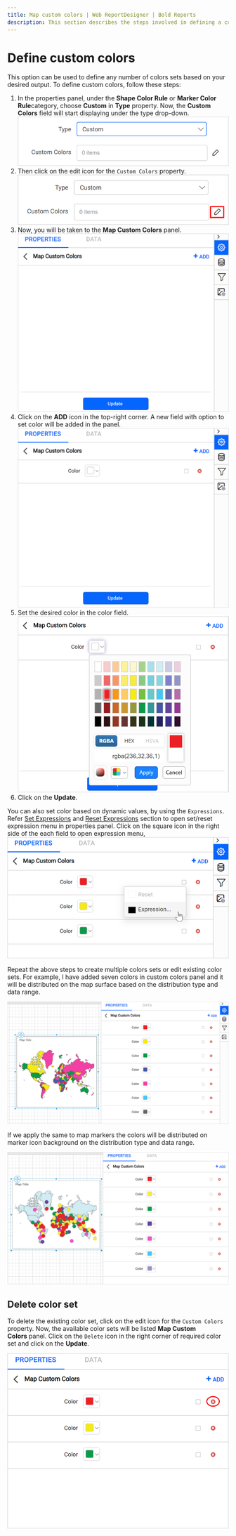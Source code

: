 ```yaml
---
title: Map custom colors | Web ReportDesigner | Bold Reports
description: This section describes the steps involved in defining a custom colors sets to map in Bold Report Designer
---
```


# Define custom colors

This option can be used to define any number of colors sets based on your desired output. To define custom colors, follow these steps:

1. In the properties panel, under the **Shape Color Rule** or **Marker Color Rule**category, choose **Custom** in **Type** property. Now, the **Custom Colors** field will start displaying under the type drop-down.
![Map custom color field](/static/assets/on-premise/images/report-designer/report-items/map/custom-colors/custom-colors-field.png '#width=540px')
2. Then click on the edit icon for the `Custom Colors` property.
![Edit analytical and spatial link](/static/assets/on-premise/images/report-designer/report-items/map/custom-colors/edit-icon.png '#width=540px')
3. Now, you will be taken to the **Map Custom Colors** panel.
![Edit analytical and spatial link](/static/assets/on-premise/images/report-designer/report-items/map/custom-colors/panel.png '#width=540px')
4. Click on the **ADD** icon in the top-right corner. A new field with option to set color will be added in the panel.
![Add new binding expression](/static/assets/on-premise/images/report-designer/report-items/map/custom-colors/add-field.png '#width=540px')
5. Set the desired color in the color field.
![Set color](/static/assets/on-premise/images/report-designer/report-items/map/custom-colors/set-color.png '#width=540px')
6. Click on the **Update**.

You can also set color based on dynamic values, by using the `Expressions`. Refer [Set Expressions](./../../../compose-report/properties-panel/#set-expression) and [Reset Expressions](./../../../compose-report/properties-panel/#reset-expression) section to open set/reset expression menu in properties panel. Click on the square icon in the right side of the each field to open expression menu,
![Expression menu](/static/assets/on-premise/images/report-designer/report-items/map/custom-colors/expression-menu.png '#width=540px')

Repeat the above steps to create multiple colors sets or edit existing color sets. For example, I have added seven colors in custom colors panel and it will be distributed on the map surface based on the distribution type and data range.

![Multiple colors](/static/assets/on-premise/images/report-designer/report-items/map/custom-colors/multiple-colors-in-design.png '#width=540px')

If we apply the same to map markers the colors will be distributed on marker icon background on the distribution type and data range.

![Marker multiple colors](/static/assets/on-premise/images/report-designer/report-items/map/custom-colors/marker-color-rule.png '#width=540px')

## Delete color set

To delete the existing color set, click on the edit icon for the `Custom Colors` property. Now, the available color sets will be listed **Map Custom Colors** panel. Click on the `Delete` icon in the right corner of required color set and click on the **Update**.

![Delete binding expression](/static/assets/on-premise/images/report-designer/report-items/map/custom-colors/delete-custom-colors.png '#width=540px')